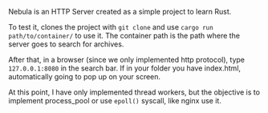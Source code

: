 Nebula is an HTTP Server created as a simple project to learn Rust. 

To test it, clones the project with ``git clone`` and use ``cargo run path/to/container/`` 
to use it. The container path is the path where the server goes to search for archives.

After that, in a browser (since we only implemented http protocol), type `127.0.0.1:8080` in the search bar. 
If in your folder you have index.html, automatically going to pop up on your screen. 

At this point, I have only implemented thread workers, but the objective is to implement process_pool or use 
``epoll()`` syscall, like nginx use it.
